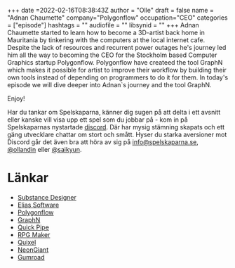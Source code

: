 +++
date =2022-02-16T08:38:43Z
author = "Olle"
draft = false
name = "Adnan Chaumette"
company="Polygonflow"
occupation="CEO"
categories = ["episode"]
hashtags = ""
audiofile = ""
libsynid = ""
+++
Adnan Chaumette started to learn how to become a 3D-artist back home in Mauritania by tinkering with the computers at the local internet cafe. Despite the lack of resources and recurrent power outages he's journey led him all the way to becoming the CEO for the Stockholm based Computer Graphics startup Polygonflow. Polygonflow have createed the tool GraphN which makes it possible for artist to improve their workflow by building their own tools instead of depending on programmers to do it for them. In today's episode we will dive deeper into Adnan`s journey and the tool GraphN.

Enjoy!

Har du tankar om Spelskaparna, känner dig sugen på att delta i ett avsnitt eller kanske vill visa upp ett spel som du jobbar på - kom in på Spelskaparnas nystartade [discord](https://discord.gg/hBHEXss). Där har mysig stämning skapats och ett gäng utvecklare chattar om stort och smått. Hyser du starka aversioner mot Discord går det även bra att höra av sig på info@spelskaparna.se, [@ollandin](https://twitter.com/ollelandin) eller [@saikyun](https://twitter.com/Saikyun).

# Länkar
* [Substance Designer](https://www.adobe.com/se/products/substance3d-designer.html)
* [Elias Software](https://eliassoftware.com/)
* [Polygonflow](https://www.polygonflow.io/)
* [GraphN](https://www.youtube.com/watch?v=PZoucjvEeYM&ab_channel=polygonflow)
* [Quick Pipe](https://www.youtube.com/watch?v=x0WDjqNE4EA&ab_channel=AdnanChaumette)
* [RPG Maker](https://sv.wikipedia.org/wiki/RPG_Maker)
* [Quixel](https://quixel.com/)
* [NeonGiant](https://www.neongiant.se/)
* [Gumroad](https://gumroad.com/)
